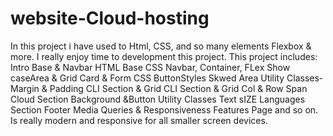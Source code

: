 # website-Cloud-hosting
In this project i have used to Html, CSS, and so many elements Flexbox &amp; more.
I really enjoy time to development this project.
This project includes:
Intro
Base & 
Navbar HTML
Base CSS
Navbar, Container, FLex
Show caseArea & Grid
Card & Form CSS
ButtonStyles
Skwed Area
Utility Classes-Margin & Padding
CLI Section & Grid CLI Section & Grid Col & Row Span
Cloud Section
Background &Button Utility Classes
Text sIZE
Languages Section
Footer
Media Queries & Responsiveness
Features Page and so on.
Is really modern and responsive for all smaller screen devices.
